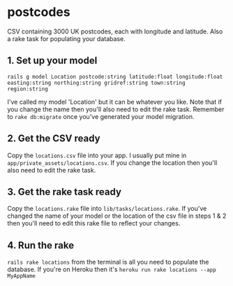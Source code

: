 # postcodes
CSV containing 3000 UK postcodes, each with longitude and latitude. Also a rake task for populating your database.

## 1. Set up your model
```
rails g model Location postcode:string latitude:float longitude:float easting:string northing:string gridref:string town:string region:string
```
I've called my model 'Location' but it can be whatever you like. Note that if you change the name then you'll also need to edit the rake task. Remember to `rake db:migrate` once you've generated your model migration.


## 2. Get the CSV ready
Copy the `locations.csv` file into your app. I usually put mine in `app/private_assets/locations.csv`. If you change the location then you'll also need to edit the rake task.


## 3. Get the rake task ready
Copy the `locations.rake` file into `lib/tasks/locations.rake`. If you've changed the name of your model or the location of the csv file in steps 1 & 2 then you'll need to edit this rake file to reflect your changes.

## 4. Run the rake
`rails rake locations` from the terminal is all you need to populate the database. If you're on Heroku then it's `heroku run rake locations --app MyAppName`
